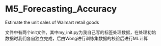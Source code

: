 # M5_Forecasting_Accuracy
 Estimate the unit sales of Walmart retail goods  
 
文件中有两个init文件，其中my_init.py为我自己写的标签处理数据，在处理初始数据时我们各自独立完成，后由Wong进行训练集数据的校验后进行ML计算
